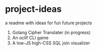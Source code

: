 # project-ideas
a readme with ideas for fun future projects

1. Golang Cipher Translater (in progress)
2. An oclif CLI game
3. A low-JS high-CSS SQL join visualizer
